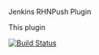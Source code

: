 Jenkins RHNPush Plugin

This plugin 

[![Build Status](https://buildhive.cloudbees.com/job/specems/job/jenkins-rhnpush-plugin/badge/icon)](https://buildhive.cloudbees.com/job/specems/job/jenkins-rhnpush-plugin/)
